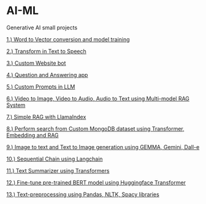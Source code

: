 # AI-ML

Generative AI small projects

<a href="https://github.com/paresha05/AI-ML/tree/main/Word2Vec%20">1.) Word to Vector conversion and model training</a>

<a href="https://github.com/paresha05/AI-ML/tree/main/Text-to-Speech">2.) Transform in Text to Speech</a>

<a href="https://github.com/paresha05/AI-ML/blob/main/custom-chatbot/custom_website_chatbot.ipynb">3.) Custom Website bot</a>

<a href="https://github.com/paresha05/AI-ML/tree/main/LangChain%20Q%26A%20App">4.) Question and Answering app</a>

<a href="https://github.com/paresha05/AI-ML/blob/main/custom-chatbot/Prompts_in_LLMs.ipynb">5.) Custom Prompts in LLM</a>

<a href="https://github.com/paresha05/AI-ML/blob/main/LLMs/Multmodel_RAG_System_for_video_processing.ipynb">6.) Video to Image, Video to Audio, Audio to Text using Multi-model RAG System</a>

<a href="https://github.com/paresha05/AI-ML/blob/main/LLMs/RAG_APP_Using_LLamaindex_and_Mistral.ipynb">7.) Simple RAG with LlamaIndex</a>

<a href="https://github.com/paresha05/AI-ML/blob/main/LLMs/rag_with_huggingface_and_mongodb_2.py">8.) Perform search from Custom MongoDB dataset using Transformer, Embedding and RAG</a>

<a href="https://github.com/paresha05/AI-ML/blob/main/HuggingFace-Transformers/HugginFace-APIs-opensource.ipynb">9.) Image to text and Text to Image generation using GEMMA, Gemini, Dall-e</a>

<a href="https://github.com/paresha05/AI-ML/blob/main/HuggingFace-Transformers/LangChain_app_implementation.ipynb">10.) Sequential Chain using Langchain</a>

<a href="https://github.com/paresha05/AI-ML/blob/main/HuggingFace-Transformers/Text_Summarizer_project.ipynb">11.) Text Summarizer using Transformers</a>

<a href="https://github.com/paresha05/AI-ML/blob/main/HuggingFace-Transformers/huggingface_transformer.ipynb">12.) Fine-tune pre-trained BERT model using Huggingface Transformer</a>

<a href="https://github.com/paresha05/AI-ML/blob/main/HuggingFace-Transformers/text_preprocessing.ipynb">13.) Text-preprocessing using Pandas, NLTK, Spacy libraries</a>
